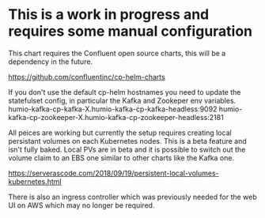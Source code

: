 # This is a work in progress and requires some manual configuration

This chart requires the Confluent open source charts, this will be a dependency in the future.

https://github.com/confluentinc/cp-helm-charts

If you don't use the default cp-helm hostnames you need to update the statefulset config, in particular the Kafka and Zookeper env variables.
humio-kafka-cp-kafka-X.humio-kafka-cp-kafka-headless:9092
humio-kafka-cp-zookeeper-X.humio-kafka-cp-zookeeper-headless:2181

All peices are working but currently the setup requires creating local persistant volumes on each Kubernetes nodes. This is a beta feature and isn't fully baked. Local PVs are in beta and it is possible to switch out the volume claim to an EBS one similar to other charts like the Kafka one.

https://serverascode.com/2018/09/19/persistent-local-volumes-kubernetes.html


There is also an ingress controller which was previously needed for the web UI on AWS which may no longer be required.